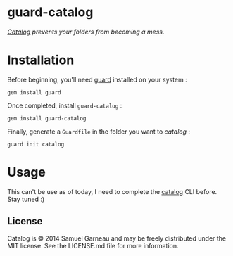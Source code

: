 # guard-catalog
*[Catalog](https://github.com/garno/catalog) prevents your folders from becoming a mess.*

# Installation

Before beginning, you'll need [guard](https://github.com/guard/guard) installed on your system :

```
gem install guard
```

Once completed, install `guard-catalog` :

```
gem install guard-catalog
```

Finally, generate a `Guardfile` in the folder you want to *catalog* :

```
guard init catalog
```

# Usage

This can't be use as of today, I need to complete the [catalog](https://github.com/garno/catalog) CLI before.
Stay tuned :)

## License

Catalog is © 2014 Samuel Garneau and may be freely distributed under the MIT license. See the LICENSE.md file for more information.

